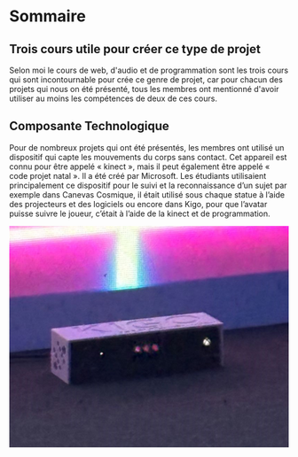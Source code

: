 # Sommaire

## Trois cours utile pour créer ce type de projet
Selon moi le cours de web, d'audio et de programmation sont les trois cours qui sont incontournable pour crée ce genre de projet, car pour chacun 
des projets qui nous on été présenté, tous les membres ont mentionné d'avoir utiliser au moins les compétences de deux de ces cours. 

## Composante Technologique
Pour de nombreux projets qui ont été présentés, les membres ont utilisé un dispositif qui capte les mouvements du corps sans contact. Cet appareil est connu 
pour être appelé « kinect », mais il peut également être appelé « code projet natal ». Il a été créé par Microsoft. Les étudiants utilisaient 
principalement ce dispositif pour le suivi et la reconnaissance d’un sujet par exemple dans Canevas Cosmique, il était utilisé sous chaque statue à l’aide
des projecteurs et des logiciels ou encore dans Kigo, pour que l’avatar puisse suivre le joueur, c’était à l’aide de la kinect et de programmation.

![photo](media/kigo_kinect_apres.jpg)
